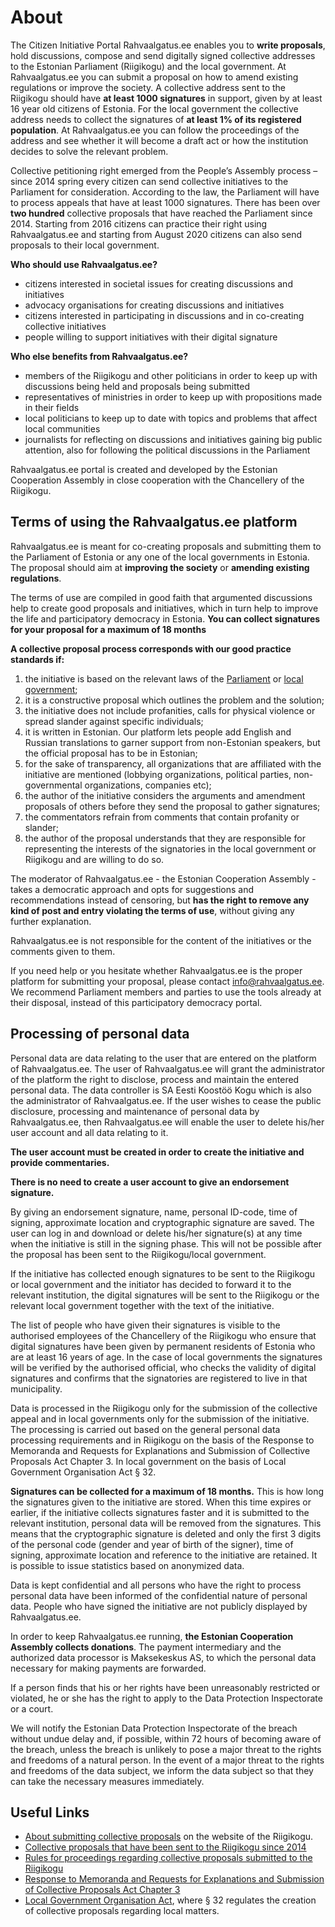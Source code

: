 # About

The Citizen Initiative Portal Rahvaalgatus.ee enables you to **write proposals**, hold discussions, compose and send digitally signed collective addresses to the Estonian Parliament (Riigikogu) and the local government. At Rahvaalgatus.ee you can submit a proposal on how to amend existing regulations or improve the society. A collective address sent to the Riigikogu should have **at least 1000 signatures** in support, given by at least 16 year old citizens of Estonia. For the local government the collective address needs to collect the signatures of **at least 1% of its registered population**. At Rahvaalgatus.ee you can follow the proceedings of the address and see whether it will become a draft act or how the institution decides to solve the relevant problem.

Collective petitioning right emerged from the People’s Assembly process – since 2014 spring every citizen can send collective initiatives to the Parliament for consideration. According to the law, the Parliament will have to process appeals that have at least 1000 signatures. There has been over **two hundred** collective proposals that have reached the Parliament since 2014. Starting from 2016 citizens can practice their right using Rahvaalgatus.ee and starting from August 2020 citizens can also send proposals to their local government. 

**Who should use Rahvaalgatus.ee?**

- citizens interested in societal issues for creating discussions and initiatives
- advocacy organisations for creating discussions and initiatives
- citizens interested in participating in discussions and in co-creating collective initiatives
- people willing to support initiatives with their digital signature

**Who else benefits from Rahvaalgatus.ee?**

- members of the Riigikogu and other politicians in order to keep up with discussions being held and proposals being submitted
- representatives of ministries in order to keep up with propositions made in their fields
- local politicians to keep up to date with topics and problems that affect local communities
- journalists for reflecting on discussions and initiatives gaining big public attention, also for following the political discussions in the Parliament

Rahvaalgatus.ee portal is created and developed by the Estonian Cooperation Assembly in close cooperation with the Chancellery of the Riigikogu.

## <a id="tos"></a> Terms of using the Rahvaalgatus.ee platform

Rahvaalgatus.ee is meant for co-creating proposals and submitting them to the Parliament of Estonia or any one of the local governments in Estonia. The proposal should aim at **improving the society** or **amending existing regulations**. 

The terms of use are compiled in good faith that argumented discussions help to create good proposals and initiatives, which in turn help to improve the life and participatory democracy in Estonia. **You can collect signatures for your proposal for a maximum of 18 months**

**A collective proposal process corresponds with our good practice standards if:**

1. the initiative is based on the relevant laws of the [Parliament](https://www.riigiteataja.ee/en/eli/512032015002/consolide#para152b9) or [local government](https://www.riigiteataja.ee/en/eli/530082021001/consolide);
2. it is a constructive proposal which outlines the problem and the solution;
3. the initiative does not include profanities, calls for physical violence or spread slander against specific individuals;
4. it is written in Estonian. Our platform lets people add English and Russian translations to garner support from non-Estonian speakers, but the official proposal has to be in Estonian;
5. for the sake of transparency, all organizations that are affiliated with the initiative are mentioned (lobbying organizations, political parties, non-governmental organizations, companies etc);
6. the author of the initiative considers the arguments and amendment proposals of others before they send the proposal to gather signatures;
7. the commentators refrain from comments that contain profanity or slander;
8. the author of the proposal understands that they are responsible for representing the interests of the signatories in the local government or Riigikogu and are willing to do so.

The moderator of Rahvaalgatus.ee - the Estonian Cooperation Assembly - takes a democratic approach and opts for suggestions and recommendations instead of censoring, but **has the right to remove any kind of post and entry violating the terms of use**, without giving any further explanation. 

Rahvaalgatus.ee is not responsible for the content of the initiatives or the comments given to them.

If you need help or you hesitate whether Rahvaalgatus.ee is the proper platform for submitting your proposal, please contact info@rahvaalgatus.ee. We recommend Parliament members and parties to use the tools already at their disposal, instead of this participatory democracy portal.


## Processing of personal data
Personal data are data relating to the user that are entered on the platform of Rahvaalgatus.ee. The user of Rahvaalgatus.ee will grant the administrator of the platform the right to disclose, process and maintain the entered personal data. The data controller is SA Eesti Koostöö Kogu which is also the administrator of Rahvaalgatus.ee. If the user wishes to cease the public disclosure, processing and maintenance of personal data by Rahvaalgatus.ee, then Rahvaalgatus.ee will enable the user to delete his/her user account and all data relating to it.

**The user account must be created in order to create the initiative and provide commentaries.**

**There is no need to create a user account to give an endorsement signature.**

By giving an endorsement signature, name, personal ID-code, time of signing, approximate location and cryptographic signature are saved. The user can log in and download or delete his/her signature(s) at any time when the initiative is still in the signing phase. This will not be possible after the proposal has been sent to the Riigikogu/local government.

If the initiative has collected enough signatures to be sent to the Riigikogu or local government and the initiator has decided to forward it to the relevant institution, the digital signatures will be sent to the Riigikogu or the relevant local government together with the text of the initiative.

The list of people who have given their signatures is visible to the authorised employees of the Chancellery of the Riigikogu who ensure that digital signatures have been given by permanent residents of Estonia who are at least 16 years of age. In the case of local governments the signatures will be verified by the authorised official, who checks the validity of digital signatures and confirms that the signatories are registered to live in that municipality.

Data is processed in the Riigikogu only for the submission of the collective appeal and in local governments only for the submission of the initiative. The processing is carried out based on the general personal data processing requirements and in Riigikogu on the basis of the Response to Memoranda and Requests for Explanations and Submission of Collective Proposals Act Chapter 3. In local government on the basis of Local Government Organisation Act § 32.

**Signatures can be collected for a maximum of 18 months.** This is how long the signatures given to the initiative are stored. When this time expires or earlier, if the initiative collects signatures faster and it is submitted to the relevant institution, personal data will be removed from the signatures. This means that the cryptographic signature is deleted and only the first 3 digits of the personal code (gender and year of birth of the signer), time of signing, approximate location and reference to the initiative are retained. It is possible to issue statistics based on anonymized data. 

Data is kept confidential and all persons who have the right to process personal data have been informed of the confidential nature of personal data. People who have signed the initiative are not publicly displayed by Rahvaalgatus.ee.

In order to keep Rahvaalgatus.ee running, **the Estonian Cooperation Assembly collects donations**. The payment intermediary and the authorized data processor is Maksekeskus AS, to which the personal data necessary for making payments are forwarded.

If a person finds that his or her rights have been unreasonably restricted or violated, he or she has the right to apply to the Data Protection Inspectorate or a court.

We will notify the Estonian Data Protection Inspectorate of the breach without undue delay and, if possible, within 72 hours of becoming aware of the breach, unless the breach is unlikely to pose a major threat to the rights and freedoms of a natural person. In the event of a major threat to the rights and freedoms of the data subject, we inform the data subject so that they can take the necessary measures immediately.

## Useful Links

- [About submitting collective proposals](https://www.riigikogu.ee/en/introduction-and-history/have-your-say/submit-collective-proposal) on the website of the Riigikogu.
- [Collective proposals that have been sent to the Riigikogu since 2014](https://www.riigikogu.ee/tutvustus-ja-ajalugu/raakige-kaasa/esitage-kollektiivne-poordumine/riigikogule-esitatud-kollektiivsed-poordumised)
- [Rules for proceedings regarding collective proposals submitted to the Riigikogu](https://www.riigiteataja.ee/en/eli/512032015002/consolide#para152b9)
- [Response to Memoranda and Requests for Explanations and Submission of Collective Proposals Act Chapter 3](https://www.riigiteataja.ee/en/eli/ee/501112016001/consolide/current)
- [Local Government Organisation Act](https://www.riigiteataja.ee/en/eli/530082021001/consolide), where § 32 regulates the creation of collective proposals regarding local matters.
